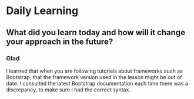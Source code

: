 # Daily Learning
## What did you learn today and how will it change your approach in the future?

### Glad
I learned that when you are following tutorials about frameworks such as Bootstrap, that the  framework version used in the lesson might be out of date. I consulted the latest Bootstrap documentation each time there was a discrepancy, to make sure I had the correct syntax.
